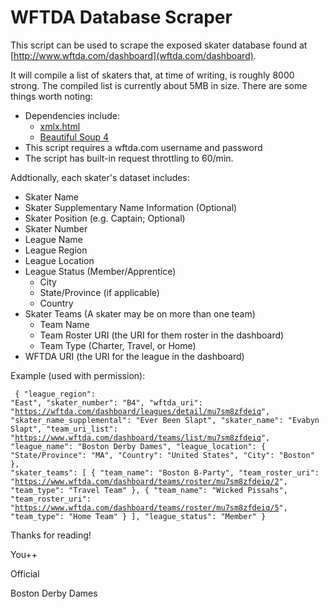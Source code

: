 WFTDA Database Scraper
======================

This script can be used to scrape the exposed skater database
found at [http://www.wftda.com/dashboard](wftda.com/dashboard).

It will compile a list of skaters that, at time of writing,
is roughly 8000 strong. The compiled list is currently about
5MB in size. There are some things worth noting:

  * Dependencies include:
    * [xmlx.html](lxml.de/lxmlhtml.html)
    * [Beautiful Soup 4](http://www.crummy.com/software/BeautifulSoup/)
  * This script requires a wftda.com username and password
  * The script has built-in request throttling to 60/min.

Addtionally, each skater's dataset includes:

  * Skater Name
  * Skater Supplementary Name Information (Optional)
  * Skater Position (e.g. Captain; Optional)
  * Skater Number
  * League Name
  * League Region
  * League Location
  * League Status (Member/Apprentice)
    * City
    * State/Province (if applicable)
    * Country
  * Skater Teams (A skater may be on more than one team)
    * Team Name
    * Team Roster URI (the URI for them roster in the dashboard)
    * Team Type (Charter, Travel, or Home)
  * WFTDA URI (the URI for the league in the dashboard)

Example (used with permission):
    <pre><code>
    {
        "league_region": "East",
        "skater_number": "B4",
        "wftda_uri": "https://wftda.com/dashboard/leagues/detail/mu7sm8zfdeiq",
        "skater_name_supplemental": "Ever Been Slapt",
        "skater_name": "Evabyn Slapt",
        "team_uri_list": "https://www.wftda.com/dashboard/teams/list/mu7sm8zfdeiq",
        "league_name": "Boston Derby Dames",
        "league_location": {
            "State/Province": "MA",
            "Country": "United States",
            "City": "Boston"
        },
        "skater_teams": [
            {
                "team_name": "Boston B-Party",
                "team_roster_uri": "https://www.wftda.com/dashboard/teams/roster/mu7sm8zfdeiq/2",
                "team_type": "Travel Team"
            },
            {
                "team_name": "Wicked Pissahs",
                "team_roster_uri": "https://www.wftda.com/dashboard/teams/roster/mu7sm8zfdeiq/5",
                "team_type": "Home Team"
            }
        ],
        "league_status": "Member"
    }
    </code></pre>

Thanks for reading!

You++

Official

Boston Derby Dames
